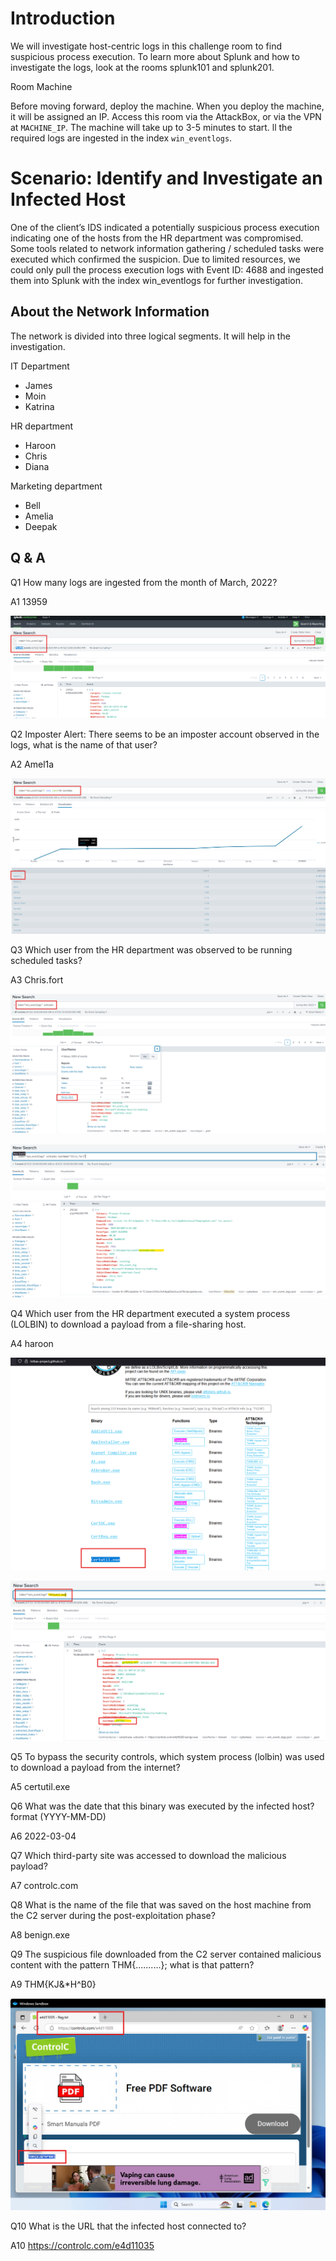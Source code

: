 # Introduction

We will investigate host-centric logs in this challenge room to find suspicious process execution. To learn more about Splunk and how to investigate the logs, look at the rooms splunk101 and splunk201.

Room Machine

Before moving forward, deploy the machine. When you deploy the machine, it will be assigned an IP. Access this room via the AttackBox, or via the VPN at `MACHINE_IP`. The machine will take up to 3-5 minutes to start. ll the required logs are ingested in the index `win_eventlogs`.

# Scenario: Identify and Investigate an Infected Host

One of the client’s IDS indicated a potentially suspicious process execution indicating one of the hosts from the HR department was compromised. Some tools related to network information gathering / scheduled tasks were executed which confirmed the suspicion. Due to limited resources, we could only pull the process execution logs with Event ID: 4688 and ingested them into Splunk with the index win_eventlogs for further investigation. 

## About the Network Information

The network is divided into three logical segments. It will help in the investigation.

IT Department

-    James
-    Moin
-    Katrina

HR department

-    Haroon
-    Chris
-    Diana

Marketing department

-    Bell
-    Amelia
-    Deepak

## Q & A

Q1 How many logs are ingested from the month of March, 2022?

A1 13959

![alt text](image-48.png)

Q2 Imposter Alert: There seems to be an imposter account observed in the logs, what is the name of that user?

A2 Amel1a

![alt text](image-49.png)

Q3 Which user from the HR department was observed to be running scheduled tasks?

A3 Chris.fort

![alt text](image-50.png)

![alt text](image-51.png)

Q4 Which user from the HR department executed a system process (LOLBIN) to download a payload from a file-sharing host.

A4 haroon

![alt text](image-52.png)

![alt text](image-53.png)

Q5 To bypass the security controls, which system process (lolbin) was used to download a payload from the internet?

A5 certutil.exe

Q6 What was the date that this binary was executed by the infected host? format (YYYY-MM-DD)

A6 2022-03-04

Q7 Which third-party site was accessed to download the malicious payload?

A7 controlc.com

Q8 What is the name of the file that was saved on the host machine from the C2 server during the post-exploitation phase?

A8 benign.exe

Q9 The suspicious file downloaded from the C2 server contained malicious content with the pattern THM{..........}; what is that pattern?

A9 THM{KJ&*H^B0}

![alt text](image-54.png)

Q10 What is the URL that the infected host connected to?

A10 https://controlc.com/e4d11035



















